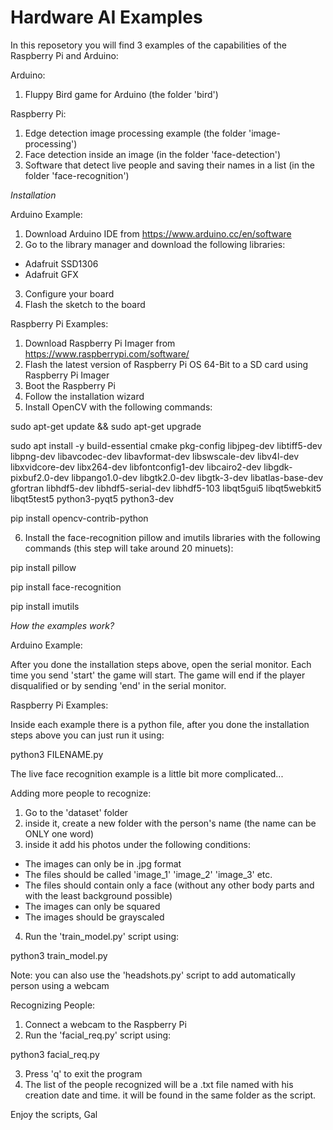# Hardware AI Examples
In this reposetory you will find 3 examples of the capabilities of the Raspberry Pi and Arduino:

Arduino:

1. Fluppy Bird game for Arduino (the folder 'bird')

Raspberry Pi:

1. Edge detection image processing example (the folder 'image-processing')
2. Face detection inside an image (in the folder 'face-detection')
3. Software that detect live people and saving their names in a list (in the folder 'face-recognition')

*Installation*

Arduino Example:

1. Download Arduino IDE from https://www.arduino.cc/en/software
2. Go to the library manager and download the following libraries:
  - Adafruit SSD1306
  - Adafruit GFX
3. Configure your board
4. Flash the sketch to the board

Raspberry Pi Examples:

1. Download Raspberry Pi Imager from https://www.raspberrypi.com/software/
2. Flash the latest version of Raspberry Pi OS 64-Bit to a SD card using Raspberry Pi Imager
3. Boot the Raspberry Pi
4. Follow the installation wizard
5. Install OpenCV with the following commands:

sudo apt-get update && sudo apt-get upgrade

sudo apt install -y build-essential cmake pkg-config libjpeg-dev libtiff5-dev libpng-dev libavcodec-dev libavformat-dev libswscale-dev libv4l-dev libxvidcore-dev libx264-dev libfontconfig1-dev libcairo2-dev libgdk-pixbuf2.0-dev libpango1.0-dev libgtk2.0-dev libgtk-3-dev libatlas-base-dev gfortran libhdf5-dev libhdf5-serial-dev libhdf5-103 libqt5gui5 libqt5webkit5 libqt5test5 python3-pyqt5 python3-dev

pip install opencv-contrib-python

6. Install the face-recognition pillow and imutils libraries with the following commands (this step will take around 20 minuets):

pip install pillow

pip install face-recognition

pip install imutils

*How the examples work?*

Arduino Example:

After you done the installation steps above, open the serial monitor.
Each time you send 'start' the game will start.
The game will end if the player disqualified or by sending 'end' in the serial monitor.

Raspberry Pi Examples:

Inside each example there is a python file, after you done the installation steps above you can just run it using:

python3 FILENAME.py

The live face recognition example is a little bit more complicated...

Adding more people to recognize:

1. Go to the 'dataset' folder
2. inside it, create a new folder with the person's name (the name can be ONLY one word)
3. inside it add his photos under the following conditions:
  - The images can only be in .jpg format
  - The files should be called 'image_1' 'image_2' 'image_3' etc.
  - The files should contain only a face (without any other body parts and with the least background possible)
  - The images can only be squared
  - The images should be grayscaled
4. Run the 'train_model.py' script using:

python3 train_model.py

Note: you can also use the 'headshots.py' script to add automatically person using a webcam

Recognizing People:

1. Connect a webcam to the Raspberry Pi
2. Run the 'facial_req.py' script using:

python3 facial_req.py

3. Press 'q' to exit the program
4. The list of the people recognized will be a .txt file named with his creation date and time. it will be found in the same folder as the script.

Enjoy the scripts,
Gal
